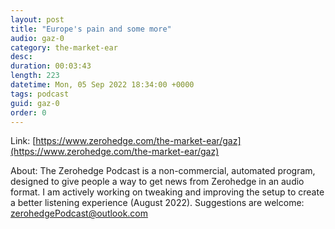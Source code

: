 ```yaml
---
layout: post
title: "Europe's pain and some more"
audio: gaz-0
category: the-market-ear
desc: 
duration: 00:03:43
length: 223
datetime: Mon, 05 Sep 2022 18:34:00 +0000
tags: podcast
guid: gaz-0
order: 0
---
```



Link: [https://www.zerohedge.com/the-market-ear/gaz](https://www.zerohedge.com/the-market-ear/gaz)

About: The Zerohedge Podcast is a non-commercial, automated program, designed to give people a way to get news from Zerohedge in an audio format.  I am actively working on tweaking and improving the setup to create a better listening experience (August 2022).  Suggestions are welcome: [zerohedgePodcast@outlook.com](mailto:zerohedgePodcast@outlook.com)